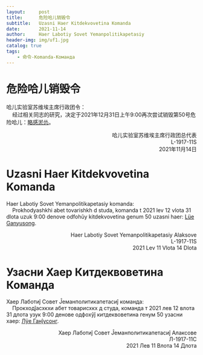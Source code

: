 ```yaml
---
layout:     post
title:      危险哈儿销毁令
subtitle:   Uzasni Haer Kitdekvovetina Komanda
date:       2021-11-14
author:     Haer Labotiy Sovet Yemanpolitikapetasiy
header-img: img/uf1.jpg
catalog: true
tags:
    - 命令-Komanda-Команда
---
```


# 危险哈儿销毁令
哈儿实验室苏维埃主席行政团令：  
&nbsp;&nbsp;&nbsp;&nbsp;经过相关同志的研究，决定于2021年12月31日上午9:00再次尝试销毁第50号危险哈儿：[略感淤怂](https://hssrgov.github.io/access/index.html?haer=50)。
<div style="text-align: right">哈儿实验室苏维埃主席行政团总代表<br>L-1917-11S<br>2021年11月14日</div>

# Uzasni Haer Kitdekvovetina Komanda
Haer Labotiy Sovet Yemanpolitikapetasiy komanda:  
&nbsp;&nbsp;&nbsp;&nbsp;Prokhodyashkhi abet tovarishkh d studa, komanda t 2021 lev 12 vlota 31 dlota uzuk 9:00 denove odfohŭy kitdekvovetina genum 50 uzasni haer: [Lüe Ganyusong](https://hssrgov.github.io/access/index.html?haer=50).
<div style="text-align: right">Haer Labotiy Sovet Yemanpolitikapetasiy Alaksove<br>L-1917-11S<br>2021 Lev 11 Vlota 14 Dlota</div>

# Узасни Хаер Китдеквоветина Команда
Хаер Лаботиĵ Совет Ĵеманполитикапетасиĵ команда:  
&nbsp;&nbsp;&nbsp;&nbsp;Прокходĵасхкхи абет товарисхкх д студа, команда т 2021 лев 12 влота 31 длота узук 9:00 денове одфохŷĵ китдеквоветина генум 50 узасни хаер: [Лÿе Ганĵусонг](https://hssrgov.github.io/access/index.html?haer=50).
<div style="text-align: right">Хаер Лаботиĵ Совет Ĵеманполитикапетасиĵ Алаксове<br>Л-1917-11С<br>2021 Лев 11 Влота 14 Длота
</div>
